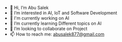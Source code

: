 - 👋 Hi, I’m Abu Salek
- 👀 I’m interested in AI, IoT and Software Development
- 🔭 I'm currently working on AI
- 🌱 I’m currently learning Different topics on AI
- 💞️ I’m looking to collaborate on Project
- 📫 How to reach me: abusalek877@gmail.com



<!---
salek877/salek877 is a ✨ special ✨ repository because its `README.md` (this file) appears on your GitHub profile.
You can click the Preview link to take a look at your changes.
--->
